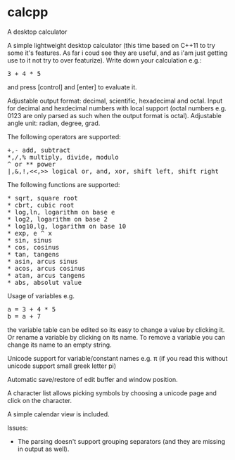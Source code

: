 # calcpp
A desktop calculator

A simple lightweight desktop calculator
(this time based on C++11 to try some it's features.
As far i coud see they are useful,
and as i'am just getting use to it not try to over featurize).
Write down your calculation e.g.:
<pre>
3 + 4 * 5
</pre>
and press [control] and [enter] to evaluate it.

Adjustable output format: decimal, scientific, hexadecimal and octal.
Input for decimal and hexdecimal numbers with local support
(octal numbers e.g. 0123 are only parsed as such when the output format is octal).
Adjustable angle unit: radian, degree, grad.

The following operators are supported:
<pre>
+,- add, subtract
*,/,% multiply, divide, modulo
^ or ** power
|,&,!,<<,>> logical or, and, xor, shift left, shift right
</pre>

The following functions are supported:
<pre>
* sqrt, square root
* cbrt, cubic root
* log,ln, logarithm on base e
* log2, logarithm on base 2
* log10,lg, logarithm on base 10
* exp, e ^ x
* sin, sinus
* cos, cosinus
* tan, tangens
* asin, arcus sinus
* acos, arcus cosinus
* atan, arcus tangens
* abs, absolut value
</pre>

Usage of variables e.g.
<pre>
a = 3 + 4 * 5
b = a + 7
</pre>
the variable table can be edited so its easy to change a value by clicking it.
Or rename a variable by clicking on its name.
To remove a variable you can change its name to an empty string.

Unicode support for variable/constant names
e.g. π (if you read this without unicode support small greek letter pi)

Automatic save/restore of edit buffer and window position.

A character list allows picking symbols by choosing a unicode page and
click on the character.

A simple calendar view is included.

Issues:
* The parsing doesn't support grouping separators
  (and they are missing in output as well).
